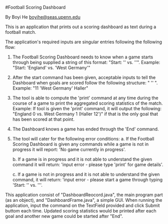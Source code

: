 #Football Scoring Dashboard

By Boyi He
boyihe@seas.upenn.edu

This is an application that prints out a scoring dashboard as text during a football match.

The application's required inputs are singular entries following the following flow:

1. The Football Scoring Dashboard needs to know when a game starts through being supplied a string of this format: 
"Start: '<Name of Home Team>' vs. '<Name of Away Team>'". 
Example: "Start: 'England' vs. 'West Germany'"

2. After the start command has been given, acceptable inputs to tell the Dashboard when goals are scored follow the following structure: 
"<minute> '<Team>' <name of scorer>".
Example: "11 'West Germany' Haller"

3. The tool is able to compute the 'print' command at any time during the course of a game to print the aggregated scoring statistics of the match.
Example: If tool is given the 'print' command, it will output the following:
"England 0 vs. West Germany 1 (Haller 12')" if that is the only goal that has been scored at that point.

4. The Dashboard knows a game has ended through the 'End' command.

5. The tool will cater for the following error conditions:
	a. If the Football Scoring Dashboard is given any commands while a game is not in progress it will report: 
	'No game currently in progress'.

	b. If a game is in progress and it is not able to understand the given command it will return:
	'input error - please type 'print' for game details'.

	c. If a game is not in progress and it is not able to understand the given command, it will return: 
	'input error - please start a game through typing 'Start: '<Name of Home Team>' vs. '<Name of Away Team>''.


This application consist of "DashboardReocord.java", the main program part (as an object), and "DashboardFrame.java", a simple GUI.
When running the application, input the command on the TextField provided and click Submit buttom each time.
Updated scoring statistics would be printed after each goal and another new game could be started after "End".

